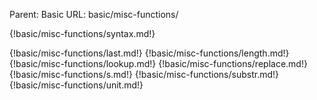 Parent: Basic
URL: basic/misc-functions/

{!basic/misc-functions/syntax.md!}

{!basic/misc-functions/last.md!}
{!basic/misc-functions/length.md!}
{!basic/misc-functions/lookup.md!}
{!basic/misc-functions/replace.md!}
{!basic/misc-functions/s.md!}
{!basic/misc-functions/substr.md!}
{!basic/misc-functions/unit.md!}


